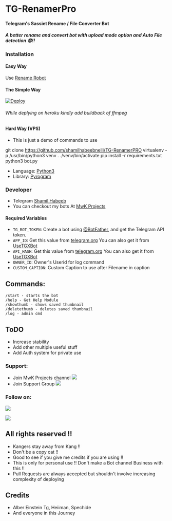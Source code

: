 # TG-RenamerPro

#### Telegram's Sassiet Rename / File Converter Bot
##### A better rename and convert bot with upload mode option and Auto File detection 😎!!

### Installation

#### Easy Way 
Use [Rename Robot](https://telegram.dog/mwk_renamebot) 

#### The Simple Way
[![Deploy](https://www.herokucdn.com/deploy/button.svg)](https://heroku.com/deploy)

###### While deplying on heroku kindly add buildback of ffmpeg

#### Hard Way (VPS)
* This is just a demo of commands to use

git clone https://github.com/shamilhabeebnelli/TG-RenamerPRO
virtualenv -p /usr/bin/python3 venv
. ./venv/bin/activate
pip install -r requirements.txt
python3 bot.py

* Language: [Python3](https://www.python.org)
* Library: [Pyrogram](https://docs.pyrogram.org)

### Developer 
* Telegram [Shamil Habeeb](https://t.me/shamilnelli) 
* You can checkout my bots At [MwK Projects](https://t.me/mwklinks)
 

#### Required Variables

* `TG_BOT_TOKEN`: Create a bot using [@BotFather](https://telegram.dog/BotFather), and get the Telegram API token.
* `APP_ID`: Get this value from [telegram.org](https://my.telegram.org/apps)
 You can also get it from [UseTGXBot](https://t.me/UseTGXBot)
* `API_HASH`: Get this value from [telegram.org](https://my.telegram.org/apps)
 You can also get it from [UseTGXBot](https://t.me/UseTGXBot)
* `OWNER_ID`: Owner's Userid for log command
* `CUSTOM_CAPTION`: Custom Caption to use after Filename in caption

## Commands:
```
/start - starts the bot
/help - Get Help Module
/showthumb - shows saved thumbnail
/deletethumb - deletes saved thumbnail
/log - admin cmd 
```
## ToDO
* Increase stability
* Add other multiple useful stuff
* Add Auth system for private use 

### Support:
* Join MwK Projects channel
<a href="https://t.me/mwklinks"><img src="https://img.shields.io/badge/Telegram-2CA5E0?style=for-the-badge&logo=telegram&logoColor=white"></a>
* Join Support Group
<a href="https://t.me/redbullfed"><img src="https://img.shields.io/badge/Telegram-Join%20Telegram%20Group-blue.svg?logo=telegram"></a>

### Follow on:
<p align="left">
<a href="https://github.com/ShamilHabeebnelli"><img src="https://img.shields.io/badge/GitHub-Follow%20on%20GitHub-inactive.svg?logo=github"></a>
</p>
<p align="left">
<a href="https://instagram.com/_shamil.habeeb_"><img src="https://img.shields.io/badge/Instagram-Follow%20on%20Instagram-informational.svg?logo=instagram"></a>
</p>

## All rights reserved !!
* Kangers stay away from Kang !!
* Don't be a copy cat !!
* Good to see if you give me credits if you are using !!
* This is only for personal use !! Don't make a Bot channel Business with this !!
* Pull Requests are always accepted but shouldn't involve increasing complexity of deploying

## Credits 
* Alber Einstein Tg, Heiiman, Spechide
* And everyone in this Journey
